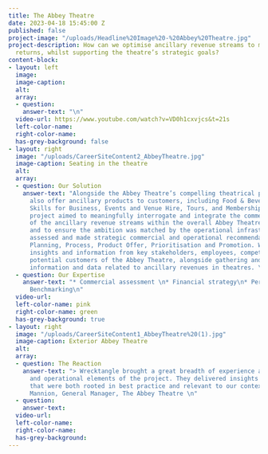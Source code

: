 ```yaml
---
title: The Abbey Theatre
date: 2023-04-18 15:45:00 Z
published: false
project-image: "/uploads/Headline%20Image%20-%20Abbey%20Theatre.jpg"
project-description: How can we optimise ancillary revenue streams to maximise commercial
  returns, whilst supporting the theatre’s strategic goals?
content-block:
- layout: left
  image: 
  image-caption: 
  alt: 
  array:
  - question: 
    answer-text: "\n"
  video-url: https://www.youtube.com/watch?v=VD0h1cxvjcs&t=21s
  left-color-name: 
  right-color-name: 
  has-grey-background: false
- layout: right
  image: "/uploads/CareerSiteContent2_AbbeyTheatre.jpg"
  image-caption: Seating in the theatre
  alt: 
  array:
  - question: Our Solution
    answer-text: "Alongside the Abbey Theatre’s compelling theatrical programme, they
      also offer ancillary products to customers, including Food & Beverage, Theatre
      Skills for Business, Events and Venue Hire, Tours, and Membership. \n\nThis
      project aimed to meaningfully interrogate and integrate the commercial potential
      of the ancillary revenue streams within the overall Abbey Theatre Strategy,
      and to ensure the ambition was matched by the operational infrastructure. \n\nWrecktangle
      assessed and made strategic commercial and operational recommendations across
      Planning, Process, Product Offer, Prioritisation and Promotion. We captured
      insights and information from key stakeholders, employees, competitors, and
      potential customers of the Abbey Theatre, alongside gathering and analysing
      information and data related to ancillary revenues in theatres. \n"
  - question: Our Expertise
    answer-text: "* Commercial assessment \n* Financial strategy\n* Performance optimisation\n*
      Benchmarking\n"
  video-url: 
  left-color-name: pink
  right-color-name: green
  has-grey-background: true
- layout: right
  image: "/uploads/CareerSiteContent1_AbbeyTheatre%20(1).jpg"
  image-caption: Exterior Abbey Theatre
  alt: 
  array:
  - question: The Reaction
    answer-text: "> Wrecktangle brought a great breadth of experience across all commercial
      and operational elements of the project. They delivered insights and recommendations
      that were both rooted in best practice and relevant to our context.\n\nElaine
      Mannion, General Manager, The Abbey Theatre \n"
  - question: 
    answer-text: 
  video-url: 
  left-color-name: 
  right-color-name: 
  has-grey-background: 
---
```


